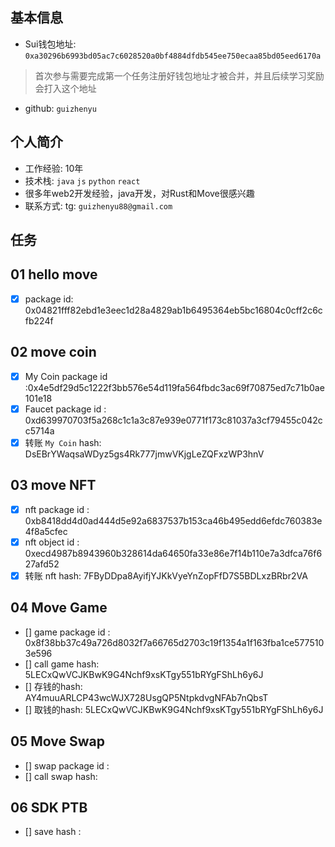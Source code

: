 ## 基本信息
- Sui钱包地址: `0xa30296b6993bd05ac7c6028520a0bf4884dfdb545ee750ecaa85bd05eed6170a`
> 首次参与需要完成第一个任务注册好钱包地址才被合并，并且后续学习奖励会打入这个地址
- github: `guizhenyu`

## 个人简介
- 工作经验: 10年
- 技术栈:  `java` `js` `python` `react`
- 很多年web2开发经验，java开发，对Rust和Move很感兴趣
- 联系方式: tg: `guizhenyu88@gmail.com` 

## 任务

##   01 hello move  
- [x] package id: 0x04821fff82ebd1e3eec1d28a4829ab1b6495364eb5bc16804c0cff2c6cfb224f

##   02 move coin
- [x] My Coin package id :0x4e5df29d5c1222f3bb576e54d119fa564fbdc3ac69f70875ed7c71b0ae101e18
- [x] Faucet package id : 0xd639970703f5a268c1c1a3c87e939e0771f173c81037a3cf79455c042cc5714a
- [x] 转账 `My Coin` hash: DsEBrYWaqsaWDyz5gs4Rk777jmwVKjgLeZQFxzWP3hnV

##   03 move NFT
- [x] nft package id : 0xb8418dd4d0ad444d5e92a6837537b153ca46b495edd6efdc760383e4f8a5cfec
- [x] nft object id : 0xecd4987b8943960b328614da64650fa33e86e7f14b110e7a3dfca76f627afd52
- [x] 转账 nft  hash: 7FByDDpa8AyifjYJKkVyeYnZopFfD7S5BDLxzBRbr2VA

##   04 Move Game
- [] game package id :  0x8f38bb37c49a726d8032f7a66765d2703c19f1354a1f163fba1ce5775103e596
- [] call game hash: 5LECxQwVCJKBwK9G4Nchf9xsKTgy551bRYgFShLh6y6J
- [] 存钱的hash: AY4muuARLCP43wcWJX728UsgQP5NtpkdvgNFAb7nQbsT
- [] 取钱的hash: 5LECxQwVCJKBwK9G4Nchf9xsKTgy551bRYgFShLh6y6J

##   05 Move Swap
- [] swap package id :
- [] call swap hash:

##   06 SDK PTB
- [] save hash :
